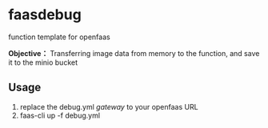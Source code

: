 # faasdebug

 function template for openfaas

**Objective：** Transferring image data from memory to the function, and save it to the minio bucket

## Usage

1. replace the debug.yml *gateway* to your openfaas URL
2. faas-cli up -f debug.yml
